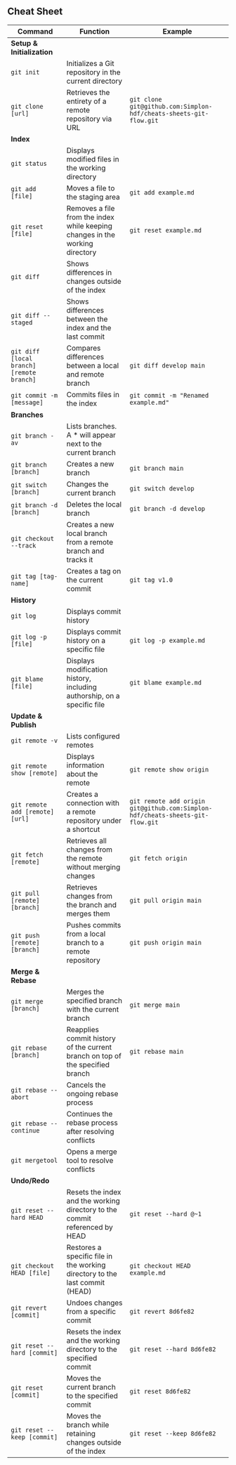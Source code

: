 ## Cheat Sheet

| Command | Function | Example |
| --- | --- | --- |
| **Setup & Initialization** | | |
| `git init` | Initializes a Git repository in the current directory | |
| `git clone [url]` | Retrieves the entirety of a remote repository via URL | `git clone git@github.com:Simplon-hdf/cheats-sheets-git-flow.git` |
| **Index** | | |
| `git status` | Displays modified files in the working directory | |
| `git add [file]` | Moves a file to the staging area | `git add example.md` |
| `git reset [file]` | Removes a file from the index while keeping changes in the working directory | `git reset example.md` |
| `git diff` | Shows differences in changes outside of the index | |
| `git diff --staged` | Shows differences between the index and the last commit | |
| `git diff [local branch] [remote branch]` | Compares differences between a local and remote branch | `git diff develop main` |
| `git commit -m [message]` | Commits files in the index | `git commit -m "Renamed example.md"` |
| **Branches** | | |
| `git branch -av` | Lists branches. A * will appear next to the current branch | |
| `git branch [branch]` | Creates a new branch | `git branch main` |
| `git switch [branch]` | Changes the current branch | `git switch develop` |
| `git branch -d [branch]` | Deletes the local branch | `git branch -d develop` |
| `git checkout --track` | Creates a new local branch from a remote branch and tracks it | |
| `git tag [tag-name]` | Creates a tag on the current commit | `git tag v1.0` |
| **History** | | |
| `git log` | Displays commit history | |
| `git log -p [file]` | Displays commit history on a specific file | `git log -p example.md` |
| `git blame [file]` | Displays modification history, including authorship, on a specific file | `git blame example.md` |
| **Update & Publish** | | |
| `git remote -v` | Lists configured remotes | |
| `git remote show [remote]` | Displays information about the remote | `git remote show origin` |
| `git remote add [remote] [url]` | Creates a connection with a remote repository under a shortcut | `git remote add origin git@github.com:Simplon-hdf/cheats-sheets-git-flow.git` |
| `git fetch [remote]` | Retrieves all changes from the remote without merging changes | `git fetch origin` |
| `git pull [remote] [branch]` | Retrieves changes from the branch and merges them | `git pull origin main` |
| `git push [remote] [branch]` | Pushes commits from a local branch to a remote repository | `git push origin main` |
| **Merge & Rebase** | | |
| `git merge [branch]` | Merges the specified branch with the current branch | `git merge main` |
| `git rebase [branch]` | Reapplies commit history of the current branch on top of the specified branch | `git rebase main` |
| `git rebase --abort` | Cancels the ongoing rebase process | |
| `git rebase --continue` | Continues the rebase process after resolving conflicts | |
| `git mergetool` | Opens a merge tool to resolve conflicts | |
| **Undo/Redo** | | |
| `git reset --hard HEAD` | Resets the index and the working directory to the commit referenced by HEAD | `git reset --hard @~1` |
| `git checkout HEAD [file]` | Restores a specific file in the working directory to the last commit (HEAD) | `git checkout HEAD example.md` |
| `git revert [commit]` | Undoes changes from a specific commit | `git revert 8d6fe82` |
| `git reset --hard [commit]` | Resets the index and the working directory to the specified commit | `git reset --hard 8d6fe82` |
| `git reset [commit]` | Moves the current branch to the specified commit | `git reset 8d6fe82` |
| `git reset --keep [commit]` | Moves the branch while retaining changes outside of the index | `git reset --keep 8d6fe82` |